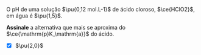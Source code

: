 O pH de uma solução $\pu{0,12 mol.L-1}$ de ácido cloroso, $\ce{HClO2}$, em água é $\pu{1,5}$. 

**Assinale** a alternativa que mais se aproxima do $\ce{\mathrm{p}K_\mathrm{a}}$ do ácido.

- [x] $\pu{2,0}$

